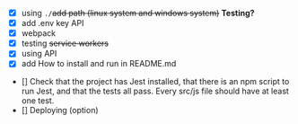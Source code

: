 
- [X] using `./`~~add path (linux system and windows system)~~ **Testing?**
- [X] add .env key API
- [X] webpack
- [X] testing ~~service workers~~ 
- [X] using API
- [X] add How to install and run in README.md
- [] Check that the project has Jest installed, that there is an npm script to run Jest, and that the tests all pass. Every src/js file should have at least one test.
- [] Deploying (option)